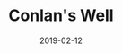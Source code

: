 ---
title: Conlan's Well
titleID: conlan-s-well-obrien.md
key: D
rhythm: reel
date: 2019-02-12
location: Other
tags: obrien
regtuneoftheweek:
slowtuneoftheweek:
mp3_file:
mp3_source:
mp3_licence:
mp3_url:
alt_mp3_url:
source: Wellington
abc_source: Wellington Tunebook Collection
abc_url: /tunebooks/other/obrien.pdf
abc: |
    X:17
    T:Conlan's Well
    C:Trad, arr. Paddy O'Brien
    R:reel
    I:speed 350
    M:C|
    K:D
    E|FEDF Adfd|eB~B2 dBAF|DEFA BFAF|~E2 DF EFGE|
    FEDF Adfd|eB~B2 dBAB|defa bfaf|~e2 ce fdd:|
    e|:faaf defa|~a2fd efdB|BAFB ABdf|1 eB~B2 efge|
    faaf defa|bgaf ~g2fe|dcdB ABdf|~e2 de fdd2:|2\
    eB~B2 edBA|FEDF Adfd|eB~B2 dBAB|defa bfaf|~e2 de fdd||
    

---